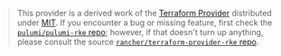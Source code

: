 > This provider is a derived work of the [Terraform Provider](https://github.com/rancher/terraform-provider-rke)
> distributed under [MIT](https://mit-license.org/). If you encounter a bug or missing feature,
> first check the [`pulumi/pulumi-rke` repo](https://github.com/pulumi/pulumi-rke/issues); however, if that doesn't turn up anything,
> please consult the source [`rancher/terraform-provider-rke` repo](https://github.com/rancher/terraform-provider-rke/issues).